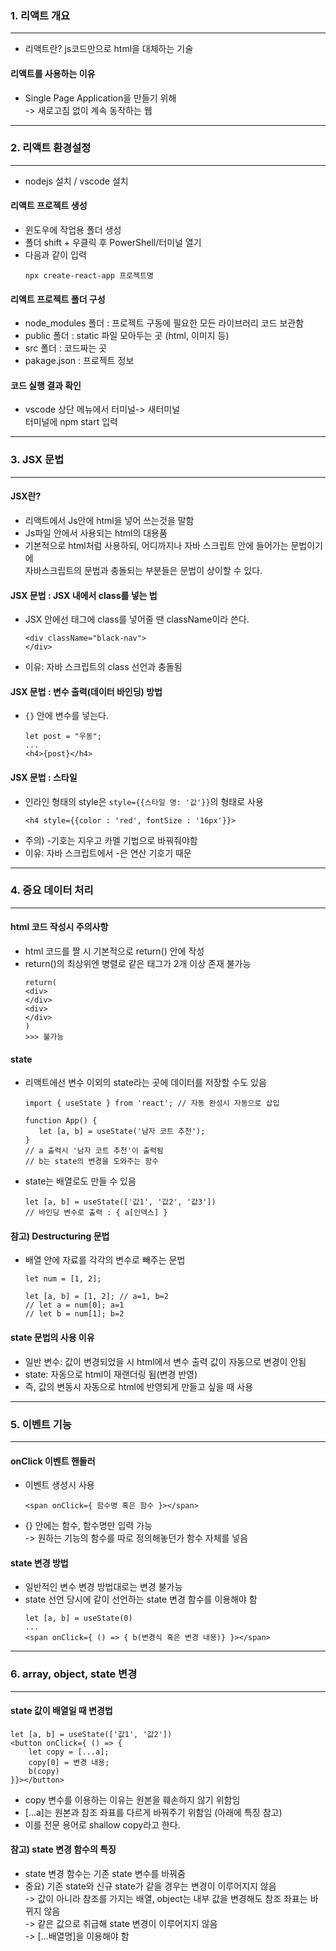 ### 1. 리액트 개요
---
- 리액트란? js코드만으로 html을 대체하는 기술

#### 리액트를 사용하는 이유
- Single Page Application을 만들기 위해   
-> 새로고침 없이 계속 동작하는 웹

---
### 2. 리액트 환경설정
---
- nodejs 설치 / vscode 설치

#### 리액트 프로젝트 생성
- 윈도우에 작업용 폴더 생성
- 폴더 shift + 우클릭 후 PowerShell/터미널 열기
- 다음과 같이 입력
    ```
    npx create-react-app 프로젝트명
    ```

#### 리액트 프로젝트 폴더 구성
- node_modules 폴더 : 프로젝트 구동에 필요한 모든 라이브러리 코드 보관함
- public 폴더 : static 파일 모아두는 곳 (html, 이미지 등)
- src 폴더 : 코드짜는 곳
- pakage.json : 프로젝트 정보

#### 코드 실행 결과 확인
- vscode 상단 메뉴에서 터미널-> 새터미널   
터미널에 npm start 입력

---
### 3. JSX 문법
---

#### JSX란?
- 리액트에서 Js안에 html을 넣어 쓰는것을 말함
- Js파일 안에서 사용되는 html의 대용품
- 기본적으로 html처럼 사용하되, 어디까지나 자바 스크립트 안에 들어가는 문법이기에   
자바스크립트의 문법과 충돌되는 부분들은 문법이 상이할 수 있다.

#### JSX 문법 : JSX 내에서 class를 넣는 법
- JSX 안에선 태그에 class를 넣어줄 땐 className이라 쓴다.
    ```
    <div className="black-nav">
    </div>
    ```
- 이유: 자바 스크립트의 class 선언과 충돌됨

#### JSX 문법 : 변수 출력(데이터 바인딩) 방법
- `{}` 안에 변수를 넣는다.
    ```JSX
    let post = "우동";
    ...
    <h4>{post}</h4>
    ```

#### JSX 문법 : 스타일
- 인라인 형태의 style은 `style={{스타일 명: '값'}}`의 형태로 사용
    ```JSX
    <h4 style={{color : 'red', fontSize : '16px'}}>
    ```
- 주의) -기호는 지우고 카멜 기법으로 바꿔줘야함
- 이유: 자바 스크립트에서 -은 연산 기호기 때문

---
### 4. 중요 데이터 처리
---

#### html 코드 작성시 주의사항
- html 코드를 짤 시 기본적으로 return() 안에 작성
- return()의 최상위엔 병렬로 같은 태그가 2개 이상 존재 불가능
    ```JSX
    return(
    <div>
    </div>
    <div>
    </div>
    )
    >>> 불가능
    ```

#### state
- 리액트에선 변수 이외의 state라는 곳에 데이터를 저장할 수도 있음
    ```JSX
    import { useState } from 'react'; // 자동 완성시 자동으로 삽입
    
    function App() {
       let [a, b] = useState('남자 코트 추천');
    }
    // a 출력시 '남자 코트 추천'이 출력됨
    // b는 state의 변경을 도와주는 함수
    ```
- state는 배열로도 만들 수 있음
    ```JSX
    let [a, b] = useState(['값1', '값2', '값3'])
    // 바인딩 변수로 출력 : { a[인덱스] }
    ```

#### 참고) Destructuring 문법
- 배열 안에 자료를 각각의 변수로 빼주는 문법
    ```
    let num = [1, 2];
    
    let [a, b] = [1, 2]; // a=1, b=2 
    // let a = num[0]; a=1
    // let b = num[1]; b=2
    ```

#### state 문법의 사용 이유
- 일반 변수: 값이 변경되었을 시 html에서 변수 출력 값이 자동으로 변경이 안됨
- state: 자동으로 html이 재랜더링 됨(변경 반영)
- 즉, 값의 변동시 자동으로 html에 반영되게 만들고 싶을 때 사용

---
### 5. 이벤트 기능
---

#### onClick 이벤트 핸들러
- 이벤트 생성시 사용
    ```JSX
    <span onClick={ 함수명 혹은 함수 }></span>
    ```
- {} 안에는 함수, 함수명만 입력 가능   
-> 원하는 기능의 함수를 따로 정의해놓던가 함수 자체를 넣음

#### state 변경 방법
- 일반적인 변수 변경 방법대로는 변경 불가능
- state 선언 당시에 같이 선언하는 state 변경 함수를 이용해야 함
    ```JSX
    let [a, b] = useState(0)
    ...
    <span onClick={ () => { b(변경식 혹은 변경 내용)} }></span>
    ```

---
### 6. array, object, state 변경
---

#### state 값이 배열일 때 변경법
```JSX
let [a, b] = useState(['값1', '값2'])
<button onClick={ () => {
    let copy = [...a];
    copy[0] = 변경 내용;
    b(copy)
}}></button>
```
- copy 변수를 이용하는 이유는 원본을 훼손하지 않기 위함임 
- [...a]는 원본과 참조 좌표를 다르게 바꿔주기 위함임 (아래에 특징 참고)
- 이를 전문 용어로 shallow copy라고 한다. 

#### 참고) state 변경 함수의 특징
- state 변경 함수는 기존 state 변수를 바꿔줌
- 중요) 기존 state와 신규 state가 같을 경우는 변경이 이루어지지 않음   
-> 값이 아니라 참조를 가지는 배열, object는 내부 값을 변경해도 참조 좌표는 바뀌지 않음   
-> 같은 값으로 취급해 state 변경이 이루어지지 않음  
-> [...배열명]을 이용해야 함 



